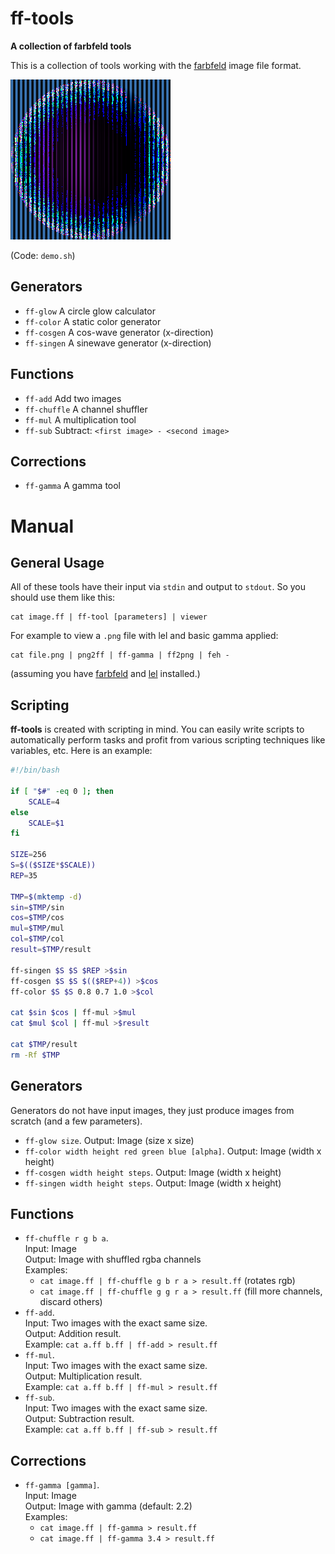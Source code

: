 ff-tools
========

**A collection of farbfeld tools**

This is a collection of tools working with the
[farbfeld](https://tools.suckless.org/farbfeld/) image file format.

![Demo image](demo.png)

(Code: `demo.sh`)

Generators
----------

- `ff-glow` A circle glow calculator
- `ff-color` A static color generator
- `ff-cosgen` A cos-wave generator (x-direction)
- `ff-singen` A sinewave generator (x-direction)

Functions
---------

- `ff-add` Add two images
- `ff-chuffle` A channel shuffler
- `ff-mul` A multiplication tool
- `ff-sub` Subtract: `<first image> - <second image>`

Corrections
-----------

- `ff-gamma` A gamma tool

Manual
======

General Usage
-------------

All of these tools have their input via `stdin` and output to `stdout`. So you
should use them like this:

    cat image.ff | ff-tool [parameters] | viewer

For example to view a `.png` file with lel and basic gamma applied:

    cat file.png | png2ff | ff-gamma | ff2png | feh -

(assuming you have [farbfeld](https://tools.suckless.org/farbfeld/) and
[lel](http://git.2f30.org/lel/) installed.)

Scripting
---------

**ff-tools** is created with scripting in mind. You can easily write scripts
to automatically perform tasks and profit from various scripting techniques
like variables, etc. Here is an example:

```bash
#!/bin/bash

if [ "$#" -eq 0 ]; then
	SCALE=4
else
	SCALE=$1
fi

SIZE=256
S=$(($SIZE*$SCALE))
REP=35

TMP=$(mktemp -d)
sin=$TMP/sin
cos=$TMP/cos
mul=$TMP/mul
col=$TMP/col
result=$TMP/result

ff-singen $S $S $REP >$sin
ff-cosgen $S $S $(($REP+4)) >$cos
ff-color $S $S 0.8 0.7 1.0 >$col

cat $sin $cos | ff-mul >$mul
cat $mul $col | ff-mul >$result

cat $TMP/result
rm -Rf $TMP
```

Generators
----------

Generators do not have input images, they just produce images from scratch
(and a few parameters).

- `ff-glow size`. Output: Image (size x size)
- `ff-color width height red green blue [alpha]`. Output: Image (width x
  height)
- `ff-cosgen width height steps`. Output: Image (width x height)
- `ff-singen width height steps`. Output: Image (width x height)

Functions
---------

- `ff-chuffle r g b a`.  
  Input: Image  
  Output: Image with shuffled rgba channels  
  Examples:
  - `cat image.ff | ff-chuffle g b r a > result.ff` (rotates rgb)
  - `cat image.ff | ff-chuffle g g r a > result.ff` (fill more channels,
    discard others)
- `ff-add`.  
  Input: Two images with the exact same size.  
  Output: Addition result.  
  Example: `cat a.ff b.ff | ff-add > result.ff`
- `ff-mul`.  
  Input: Two images with the exact same size.  
  Output: Multiplication result.  
  Example: `cat a.ff b.ff | ff-mul > result.ff`
- `ff-sub`.  
  Input: Two images with the exact same size.  
  Output: Subtraction result.  
  Example: `cat a.ff b.ff | ff-sub > result.ff`

Corrections
-----------

- `ff-gamma [gamma]`.  
  Input: Image  
  Output: Image with gamma (default: 2.2)  
  Examples:
  - `cat image.ff | ff-gamma > result.ff`  
  - `cat image.ff | ff-gamma 3.4 > result.ff`
